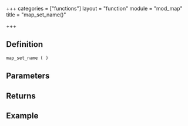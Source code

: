 +++
categories = ["functions"]
layout = "function"
module = "mod_map"
title = "map_set_name()"

+++

## Definition

    map_set_name ( )

## Parameters

## Returns

## Example
